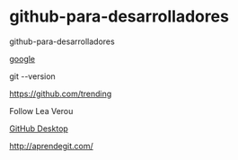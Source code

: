 # github-para-desarrolladores
github-para-desarrolladores

[google](http://www.google.es)

git --version

https://github.com/trending

Follow Lea Verou

[GitHub Desktop](https://desktop.github.com/)

http://aprendegit.com/
